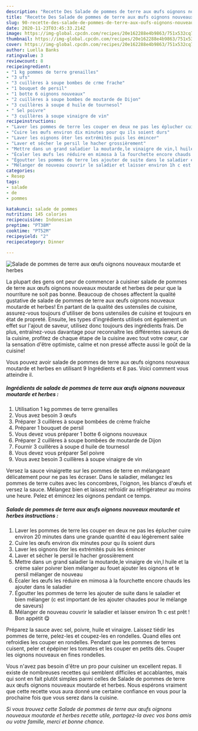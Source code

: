 ```yaml
---
description: "Recette Des Salade de pommes de terre aux œufs oignons nouveaux moutarde et herbes"
title: "Recette Des Salade de pommes de terre aux œufs oignons nouveaux moutarde et herbes"
slug: 90-recette-des-salade-de-pommes-de-terre-aux-oufs-oignons-nouveaux-moutarde-et-herbes
date: 2020-11-23T03:45:33.214Z
image: https://img-global.cpcdn.com/recipes/20e162288e4b9863/751x532cq70/salade-de-pommes-de-terre-aux-oeufs-oignons-nouveaux-moutarde-et-herbes-photo-principale-de-la-recette.jpg
thumbnail: https://img-global.cpcdn.com/recipes/20e162288e4b9863/751x532cq70/salade-de-pommes-de-terre-aux-oeufs-oignons-nouveaux-moutarde-et-herbes-photo-principale-de-la-recette.jpg
cover: https://img-global.cpcdn.com/recipes/20e162288e4b9863/751x532cq70/salade-de-pommes-de-terre-aux-oeufs-oignons-nouveaux-moutarde-et-herbes-photo-principale-de-la-recette.jpg
author: Luella Banks
ratingvalue: 3
reviewcount: 8
recipeingredient:
- "1 kg pommes de terre grenailles"
- "3 ufs"
- "3 cuillères à soupe bombes de crme frache"
- "1 bouquet de persil"
- "1 botte 6 oignons nouveaux"
- "2 cuillères à soupe bombes de moutarde de Dijon"
- "3 cuillères à soupe d huile de tournesol"
- " Sel poivre"
- "3 cuillères à soupe vinaigre de vin"
recipeinstructions:
- "Laver les pommes de terre les couper en deux ne pas les éplucher cuire environ 20 minutes dans une grande quantité d eau légèrement salée"
- "Cuire les œufs environ dix minutes pour qu ils soient durs"
- "Laver les oignons ôter les extrémités puis les émincer"
- "Laver et sécher le persil le hacher grossièrement"
- "Mettre dans un grand saladier la moutarde,le vinaigre de vin,l huile et la crème saler poivrer bien mélanger au fouet ajouter les oignons et le persil mélanger de nouveau"
- "Écaler les œufs les réduire en mimosa à la fourchette encore chauds les ajouter dans le saladier"
- "Égoutter les pommes de terre les ajouter de suite dans le saladier et bien mélanger (c est important de les ajouter chaudes pour le mélange de saveurs)"
- "Mélanger de nouveau couvrir le saladier et laisser environ 1h c est prêt ! Bon appétit 😋"
categories:
- Resep
tags:
- salade
- de
- pommes

katakunci: salade de pommes 
nutrition: 145 calories
recipecuisine: Indonesian
preptime: "PT38M"
cooktime: "PT52M"
recipeyield: "2"
recipecategory: Dinner

---
```



![Salade de pommes de terre aux œufs oignons nouveaux moutarde et herbes](https://img-global.cpcdn.com/recipes/20e162288e4b9863/751x532cq70/salade-de-pommes-de-terre-aux-oeufs-oignons-nouveaux-moutarde-et-herbes-photo-principale-de-la-recette.jpg)

La plupart des gens ont peur de commencer à cuisiner salade de pommes de terre aux œufs oignons nouveaux moutarde et herbes de peur que la nourriture ne soit pas bonne. Beaucoup de choses affectent la qualité gustative de salade de pommes de terre aux œufs oignons nouveaux moutarde et herbes! En partant de la qualité des ustensiles de cuisine, assurez-vous toujours d'utiliser de bons ustensiles de cuisine et toujours en état de propreté. Ensuite, les types d'ingrédients utilisés ont également un effet sur l'ajout de saveur, utilisez donc toujours des ingrédients frais. De plus, entraînez-vous davantage pour reconnaître les différentes saveurs de la cuisine, profitez de chaque étape de la cuisine avec tout votre cœur, car la sensation d'être optimiste, calme et non pressé affecte aussi le goût de la cuisine!

<!--inarticleads1-->

Vous pouvez avoir salade de pommes de terre aux œufs oignons nouveaux moutarde et herbes en utilisant 9 Ingrédients et 8 pas. Voici comment vous atteindre il.

##### Ingrédients de salade de pommes de terre aux œufs oignons nouveaux moutarde et herbes :

1. Utilisation 1 kg pommes de terre grenailles
1. Vous avez besoin 3 œufs
1. Préparer 3 cuillères à soupe bombées de crème fraîche
1. Préparer 1 bouquet de persil
1. Vous devez vous préparer 1 botte 6 oignons nouveaux
1. Préparer 2 cuillères à soupe bombées de moutarde de Dijon
1. Fournir 3 cuillères à soupe d huile de tournesol
1. Vous devez vous préparer  Sel poivre
1. Vous avez besoin 3 cuillères à soupe vinaigre de vin


Versez la sauce vinaigrette sur les pommes de terre en mélangeant délicatement pour ne pas les écraser. Dans le saladier, mélangez les pommes de terre cuites avec les concombres, l&#39;oignon, les blancs d&#39;œufs et versez la sauce. Mélangez bien et laissez refroidir au réfrigérateur au moins une heure. Pelez et émincez les oignons pendant ce temps. 

<!--inarticleads2-->

##### Salade de pommes de terre aux œufs oignons nouveaux moutarde et herbes instructions :

1. Laver les pommes de terre les couper en deux ne pas les éplucher cuire environ 20 minutes dans une grande quantité d eau légèrement salée
1. Cuire les œufs environ dix minutes pour qu ils soient durs
1. Laver les oignons ôter les extrémités puis les émincer
1. Laver et sécher le persil le hacher grossièrement
1. Mettre dans un grand saladier la moutarde,le vinaigre de vin,l huile et la crème saler poivrer bien mélanger au fouet ajouter les oignons et le persil mélanger de nouveau
1. Écaler les œufs les réduire en mimosa à la fourchette encore chauds les ajouter dans le saladier
1. Égoutter les pommes de terre les ajouter de suite dans le saladier et bien mélanger (c est important de les ajouter chaudes pour le mélange de saveurs)
1. Mélanger de nouveau couvrir le saladier et laisser environ 1h c est prêt ! Bon appétit 😋


Préparez la sauce avec sel, poivre, huile et vinaigre. Laissez tiédir les pommes de terre, pelez-les et coupez-les en rondelles. Quand elles ont refroidies les couper en rondelles. Pendant que les pommes de terres cuisent, peler et épépiner les tomates et les couper en petits dés. Couper les oignons nouveaux en fines rondelles. 

<!--inarticleads1-->

<p>
Vous n'avez pas besoin d'être un pro pour cuisiner un excellent repas. Il existe de nombreuses recettes qui semblent difficiles et accablantes, mais qui sont en fait plutôt simples parmi celles de Salade de pommes de terre aux œufs oignons nouveaux moutarde et herbes. Nous espérons vraiment que cette recette vous aura donné une certaine confiance en vous pour la prochaine fois que vous serez dans la cuisine.
</p>

<p>
<i>Si vous trouvez cette Salade de pommes de terre aux œufs oignons nouveaux moutarde et herbes recette utile, partagez-la avec vos bons amis ou votre famille, merci et bonne chance.</i>
</p>
